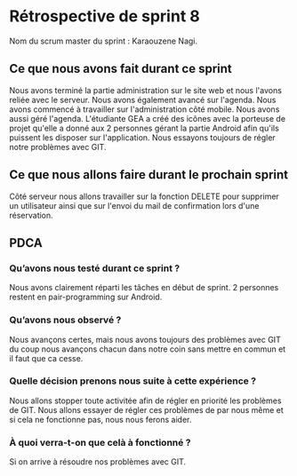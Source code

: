 # Rétrospective de sprint 8

Nom du scrum master du sprint : Karaouzene Nagi.

## Ce que nous avons fait durant ce sprint

Nous avons terminé la partie administration sur le site web et nous l'avons reliée avec le serveur. Nous avons également avancé sur l'agenda. 
Nous avons commencé à travailler sur l'administration côté mobile. Nous avons aussi géré l'agenda.
L'étudiante GEA a créé des icônes avec la porteuse de projet qu'elle a donné aux 2 personnes gérant la partie Android afin qu'ils puissent les disposer sur l'application.
Nous essayons toujours de régler notre problèmes avec GIT.

## Ce que nous allons faire durant le prochain sprint

Côté serveur nous allons travailler sur la fonction DELETE pour supprimer un utilisateur ainsi que sur l'envoi du mail de confirmation lors d'une réservation.

## PDCA

### Qu’avons nous testé durant ce sprint ?

Nous avons clairement réparti les tâches en début de sprint.
2 personnes restent en pair-programming sur Android. 

### Qu’avons nous observé ?

Nous avançons certes, mais nous avons toujours des problèmes avec GIT du coup nous avançons chacun dans notre coin sans mettre en commun et il faut que ca cesse.

### Quelle décision prenons nous suite à cette expérience ?

Nous allons stopper toute activitée afin de régler en priorité les problèmes de GIT.
Nous allons essayer de régler ces problèmes de par nous même et si cela ne fonctionne pas, nous nous ferons aider. 

### À quoi verra-t-on que celà à fonctionné ?

Si on arrive à résoudre nos problèmes avec GIT.
